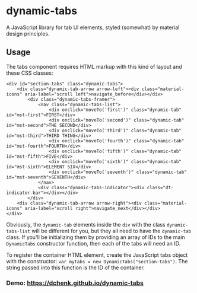# dynamic-tabs
A JavaScript library for tab UI elements, styled (somewhat) by material design principles.

## Usage
The tabs component requires HTML markup with this kind of layout and these CSS classes:
```
<div id="section-tabs" class="dynamic-tabs">
	<div class="dynamic-tab-arrow arrow-left"><div class="material-icons" aria-label="scroll left">navigate_before</div></div>
		<div class="dynamic-tabs-framer">
			<nav class="dynamic-tabs-list">
				<div onclick="moveTo('first')" class="dynamic-tab" id="mst-first">FIRST</div>
				<div onclick="moveTo('second')" class="dynamic-tab" id="mst-second">THE SECOND</div>
				<div onclick="moveTo('third')" class="dynamic-tab" id="mst-third">THIRD THING</div>
				<div onclick="moveTo('fourth')" class="dynamic-tab" id="mst-fourth">FOURTH</div>
				<div onclick="moveTo('fifth')" class="dynamic-tab" id="mst-fifth">FIVE</div>
				<div onclick="moveTo('sixth')" class="dynamic-tab" id="mst-sixth">ELEMENT SIX</div>
				<div onclick="moveTo('seventh')" class="dynamic-tab" id="mst-seventh">SEVENTH</div>
			</nav>
			<div class="dynamic-tabs-indicator"><div class="dt-indicator-bar"></div></div>
		</div>
	<div class="dynamic-tab-arrow arrow-right"><div class="material-icons" aria-label="scroll right">navigate_next</div></div>
</div>
```
Obviously, the `dynamic-tab` elements inside the `div` with the class `dynamic-tabs-list` will be different for you, but they all need to have the `dynamic-tab` class. If you'll be initializing them by providing an array of IDs to the main `DynamicTabs` constructor function, then each of the tabs will need an ID.

To register the container HTML element, create the JavaScript tabs object with the constructor: `var myTabs = new DynamicTabs("section-tabs")`. The string passed into this function is the ID of the container.

### Demo: https://dchenk.github.io/dynamic-tabs
